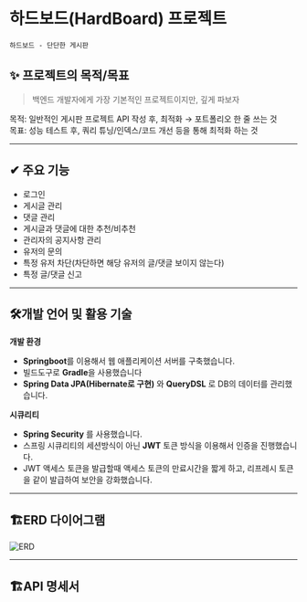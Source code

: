 # 하드보드(HardBoard) 프로젝트

`하드보드 - 단단한 게시판`

## ✨ 프로젝트의 목적/목표  
> 백엔드 개발자에게 가장 기본적인 프로젝트이지만, 깊게 파보자

목적: 일반적인 게시판 프로젝트 API 작성 후, 최적화 → 포트폴리오 한 줄 쓰는 것  
목표: 성능 테스트 후, 쿼리 튜닝/인덱스/코드 개선 등을 통해 최적화 하는 것

---
## ✔ 주요 기능

- 로그인
- 게시글 관리
- 댓글 관리
- 게시글과 댓글에 대한 추천/비추천
- 관리자의 공지사항 관리
- 유저의 문의
- 특정 유저 차단(차단하면 해당 유저의 글/댓글 보이지 않는다)
- 특정 글/댓글 신고

---
## 🛠️개발 언어 및 활용 기술

**개발 환경**

- **Springboot**를 이용해서 웹 애플리케이션 서버를 구축했습니다.
- 빌드도구로 **Gradle**을 사용했습니다
- **Spring Data JPA(Hibernate로 구현)** 와 **QueryDSL** 로 DB의 데이터를 관리했습니다.

**시큐리티**

- **Spring Security** 를 사용했습니다.
- 스프링 시큐리티의 세션방식이 아닌 **JWT** 토큰 방식을 이용해서 인증을 진행했습니다.
- JWT 액세스 토큰을 발급할때 액세스 토큰의 만료시간을 짧게 하고, 리프레시 토큰을 같이 발급하여 보안을 강화했습니다.

---
## 🏗️ERD 다이어그램
![ERD](https://github.com/Hansanghyun-github/HardBoard/assets/56988779/7383d70b-ea72-4925-8e7a-4b7f325f0587)

---
## 🏗️API 명세서
